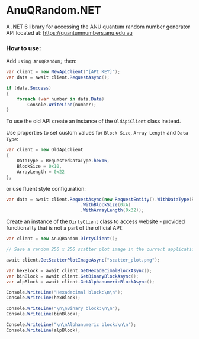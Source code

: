 # AnuQRandom.NET
A .NET 6 library for accessing the ANU quantum random number generator API located at: https://quantumnumbers.anu.edu.au

### How to use:

Add `using AnuQRandom;` then:

```C#
var client = new NewApiClient("[API KEY]");
var data = await client.RequestAsync();

if (data.Success)
{
	foreach (var number in data.Data)
		Console.WriteLine(number);
}
```

To use the old API create an instance of the `OldApiClient` class instead.

Use properties to set custom values for `Block Size`, `Array Length` and `Data Type`:
```C#
var client = new OldApiClient
{
	DataType = RequestedDataType.hex16,
	BlockSize = 0x10,
	ArrayLength = 0x22
};
```

or use fluent style configuration:
```C#
var data = await client.RequestAsync(new RequestEntity().WithDataType(RequestedDataType.hex16)
							.WithBlockSize(0xA)
							.WithArrayLength(0x32));
```

Create an instance of the `DirtyClient` class to access website - provided functionality that is not a part of the official API:
```C#
var client = new AnuQRandom.DirtyClient();

// Save a random 256 x 256 scatter plot image in the current application working directory.

await client.GetScatterPlotImageAsync("scatter_plot.png");

var hexBlock = await client.GetHexadecimalBlockAsync();
var binBlock = await client.GetBinaryBlockAsync();
var alpBlock = await client.GetAlphanumericBlockAsync();

Console.WriteLine("Hexadecimal block:\n\n");
Console.WriteLine(hexBlock);

Console.WriteLine("\n\nBinary block:\n\n");
Console.WriteLine(binBlock);

Console.WriteLine("\n\nAlphanumeric block:\n\n");
Console.WriteLine(alpBlock);
```
